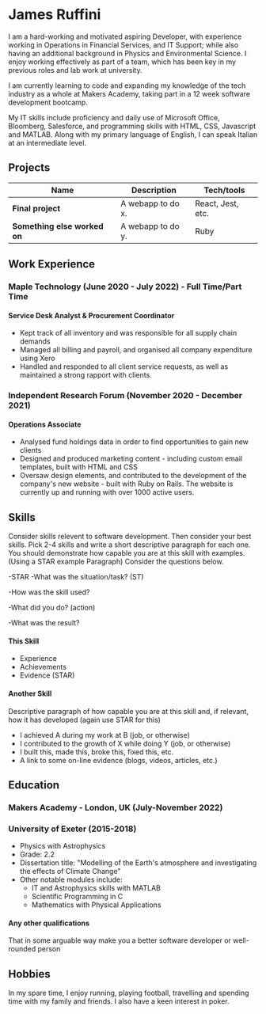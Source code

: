 # James Ruffini

I am a hard-working and motivated aspiring Developer, with experience working in Operations in Financial Services, and IT Support; while also having an additional background in Physics and Environmental Science. I enjoy working effectively as part of a team, which has been key in my previous roles and lab work at university.

I am currently learning to code and expanding my knowledge of the tech industry as a whole at Makers Academy, taking part in a 12 week software development bootcamp.

My IT skills include proficiency and daily use of Microsoft Office, Bloomberg, Salesforce, and programming skills with HTML, CSS, Javascript and MATLAB. Along with my primary language of English, I can speak Italian at an intermediate level.

## Projects

| Name                         | Description       | Tech/tools        |
| ---------------------------- | ----------------- | ----------------- |
| **Final project**            | A webapp to do x. | React, Jest, etc. |
| **Something else worked on** | A webapp to do y. | Ruby              |

## Work Experience

### Maple Technology (June 2020 - July 2022) - Full Time/Part Time  
#### Service Desk Analyst & Procurement Coordinator

- Kept track of all inventory and was responsible for all supply chain demands
- Managed all billing and payroll, and organised all company expenditure using Xero
- Handled and responded to all client service requests, as well as maintained a strong rapport with clients.

### Independent Research Forum (November 2020 - December 2021)  
#### Operations Associate

- Analysed fund holdings data in order to find opportunities to gain new clients
- Designed and produced marketing content - including custom email templates, built with HTML and CSS
- Oversaw design elements, and contributed to the development of the company's new website - built with Ruby on Rails. The website is currently up and running with over 1000 active users.

## Skills

Consider skills relevent to software development. Then consider your best skills. Pick 2-4 skills and write a short descriptive paragraph for each one. You should demonstrate how capable you are at this skill with examples.
(Using a STAR example Paragraph) Consider the questions below.

-STAR
-What was the situation/task? (ST)

-How was the skill used?

-What did you do? (action)

-What was the result?


#### This Skill

- Experience
- Achievements
- Evidence (STAR)

#### Another Skill

Descriptive paragraph of how capable you are at this skill and, if relevant, how it has developed (again use STAR for this)

- I achieved A during my work at B (job, or otherwise)
- I contributed to the growth of X while doing Y (job, or otherwise)
- I built this, made this, broke this, fixed this, etc.
- A link to some on-line evidence (blogs, videos, articles, etc.)

## Education

### Makers Academy - London, UK (July-November 2022)

### University of Exeter (2015-2018)

- Physics with Astrophysics
- Grade: 2.2
- Dissertation title: "Modelling of the Earth's atmosphere and investigating the effects of Climate Change"
- Other notable modules include:
  - IT and Astrophysics skills with MATLAB
  - Scientific Programming in C
  - Mathematics with Physical Applications

#### Any other qualifications

That in some arguable way make you a better software developer or well-rounded person

## Hobbies

In my spare time, I enjoy running, playing football, travelling and spending time with my family and friends. I also have a keen interest in poker.
